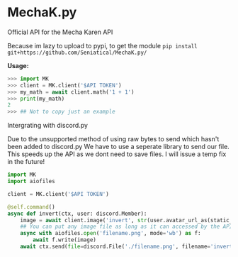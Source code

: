 # MechaK.py
Official API for the Mecha Karen API

Because im lazy to upload to pypi, to get the module `pip install git+https://github.com/Seniatical/MechaK.py/`

**Usage:**
```py
>>> import MK
>>> client = MK.client('$API TOKEN')
>>> my_math = await client.math('1 + 1')
>>> print(my_math)
2
>>> ## Not to copy just an example
```

Intergrating with discord.py

Due to the unsupported method of using raw bytes to send which hasn't been added to discord.py
We have to use a seperate library to send our file. This speeds up the API as we dont need to save files.
I will issue a temp fix in the future!

```py
import MK
import aiofiles

client = MK.client('$API TOKEN')

@self.command()
async def invert(ctx, user: discord.Member):
    image = await client.image('invert', str(user.avatar_url_as(static_format='png')))
    ## You can put any image file as long as it can accessed by the API
    async with aiofiles.open('filename.png', mode='wb') as f:
        await f.write(image)
    await ctx.send(file=discord.File('./filename.png', filename='invert.png'))
```
